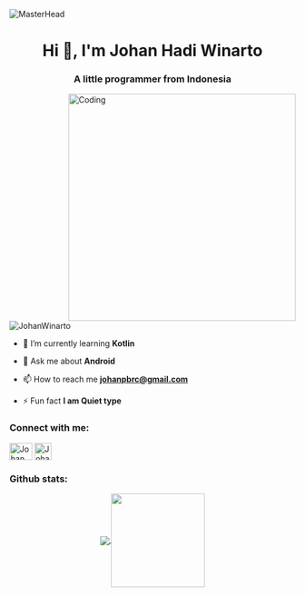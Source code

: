 ![MasterHead](https://1.bp.blogspot.com/-7A4WynwLsMw/XbBpCXG8fHI/AAAAAAAAMt4/uOa1bpLskYgrwGbllhSu2SDj_Mig8SXJQCLcBGAsYHQ/s1600/2000_600px.gif)
<h1 align="center">Hi 👋, I'm Johan Hadi Winarto</h1>
<h3 align="center">A little programmer from Indonesia</h3>
<img align="right" alt="Coding" width="400" src="https://cdn.dribbble.com/users/1162077/screenshots/3848914/programmer.gif">


<p align="left"> <img src="https://komarev.com/ghpvc/?username=johannnix&label=Profile%20views&color=0e75b6&style=flat" alt="JohanWinarto" /> </p>

- 🌱 I’m currently learning **Kotlin**

- 💬 Ask me about **Android**

- 📫 How to reach me **johanpbrc@gmail.com**

- ⚡ Fun fact **I am Quiet type**

<h3 align="left">Connect with me:</h3>
<p align="left">
<a href="https://www.instagram.com/johannnix/" target="blank"><img align="center" src="https://raw.githubusercontent.com/rahuldkjain/github-profile-readme-generator/master/src/images/icons/Social/instagram.svg" alt="JohanWinarto" height="30" width="40" /></a>
<a href="https://steamcommunity.com/id/JohanWinarto/" target="blank"><img align="center" src="https://seeklogo.com/images/S/steam-logo-73274B19E3-seeklogo.com.png" alt="JohanWinarto" height="30" width="30" /></a>
</p>

<h3 align="left">Github stats:</h3>
<p align="center">
  <a href="https://github.com/johannnix">
    <img
      align="center"
      src="https://github-readme-stats.vercel.app/api/top-langs/?username=johannnix&layout=compact&hide_border=true&card_width=368"
    />
  </a>
  <a href="https://github.com/johannnix">
    <img
      align="center"
      height="165"
      src="https://github-readme-stats.vercel.app/api?username=johannnix&count_private=true&show_icons=true&custom_title=Github%20Status&hide_border=true&include_all_commits=true"
    />
  </a>
</p>
